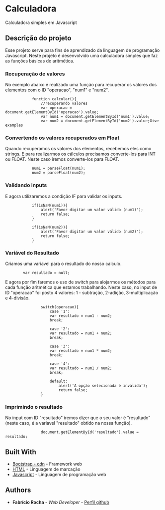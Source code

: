 # Calculadora

Calculadora simples em Javascript

## Descrição do projeto

Esse projeto serve para fins de aprendizado da linguagem de programação Javascript. Neste projeto é desenvolvido uma calculadora simples que faz as funções básicas de aritmética.

### Recuperação de valores

No exemplo abaixo é realizado uma função para recuperar os valores dos elementos com o ID "operacao", "num1" e "num2".

```
			function calcular(){
				//recuperando valores
				var operacao = document.getElementById('operacao').value;
				var num1 = document.getElementById('num1').value;
				var num2 = document.getElementById('num2').value;Give examples
```

### Convertendo os valores recuperados em Float

Quando recuperamos os valores dos elementos, recebemos eles como strings. E para realizarmos os cálculos precisamos converte-los para INT ou FLOAT. Neste caso iremos converte-los para FLOAT.

```
			num1 = parseFloat(num1);
			num2 = parseFloat(num2);
```

### Validando inputs
E agora utilizaremos a condição IF para validar os inputs.

```
			if(isNaN(num1)){
				alert('Favor digitar um valor válido (num1)');
				return false;
			}	

			if(isNaN(num2)){
				alert('Favor digitar um valor válido (num2)');
				return false;
			}
```

### Variável do Resultado
Criamos uma variavel para o resultado do nosso calculo.
```
		var resultado = null;
```

E agora por fim faremos o uso de switch para alojarmos os métodos para cada função aritmética que estamos trabalhando. Neste caso, no input de ID "operacao" foi posto 4 valores: 1 - subtração, 2-adição, 3-multiplicação e 4-divisão.

```
				switch(operacao){
					case '1':
					var resultado = num1 - num2;
					break;

					case '2':
					var resultado = num1 + num2;
					break;

					case '3':
					var resultado = num1 * num2;
					break;

					case '4':
					var resultado = num1 / num2;
					break;

					default:
						alert('A opção selecionada é inválida');
						return false;
				}
```

### Imprimindo o resultado

No input com ID "resultado" iremos dizer que o seu valor é "resultado"(neste caso, é a variavel "resultado" obtido na nossa função).

```
				document.getElementById('resultado').value = resultado;
```


## Built With

* [Bootstrap - cdn](https://maxcdn.bootstrapcdn.com/bootstrap/3.3.6/css/bootstrap.min.css) - Framework web
* [HTML](#) - Linguagem de marcação
* [Javascript](#) - Linguagem de programação web


## Authors

* **Fabrício Rocha** - *Web Developer* - [Perfil github](https://github.com/Developer-Rocha)



